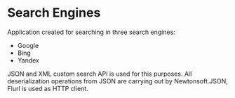 # Search Engines

Application created for searching in three search engines:
* Google
* Bing
* Yandex

JSON and XML custom search API is used for this purposes. 
All deserialization operations from JSON are carrying out by Newtonsoft.JSON, Flurl is used as HTTP client.